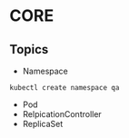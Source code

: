 # CORE 

## Topics

- Namespace
 
```
kubectl create namespace qa
```

- Pod
- RelpicationController
- ReplicaSet
